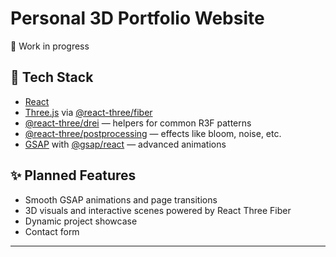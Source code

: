 # Personal 3D Portfolio Website

🚧 Work in progress

## 🔧 Tech Stack

- [React](https://reactjs.org/)
- [Three.js](https://threejs.org/) via [@react-three/fiber](https://docs.pmnd.rs/react-three-fiber/)
- [@react-three/drei](https://github.com/pmndrs/drei) — helpers for common R3F patterns
- [@react-three/postprocessing](https://github.com/pmndrs/react-postprocessing) — effects like bloom, noise, etc.
- [GSAP](https://gsap.com/) with [@gsap/react](https://www.npmjs.com/package/@gsap/react) — advanced animations

## ✨ Planned Features

- Smooth GSAP animations and page transitions
- 3D visuals and interactive scenes powered by React Three Fiber
- Dynamic project showcase
- Contact form

---

